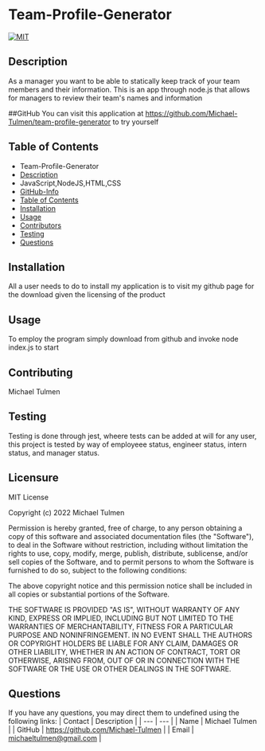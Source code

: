 
# Team-Profile-Generator

[![MIT](https://img.shields.io/badge/License-MIT-blue.svg)](https://opensource.org/licenses/MIT)
        
## Description
As a manager you want to be able to statically keep track of your team members and their information.  This is an app through node.js that allows for managers to review their team's names and information 

##GitHub
You can visit this application at https://github.com/Michael-Tulmen/team-profile-generator to try yourself
            
## Table of Contents
- Team-Profile-Generator
- [Description](#description)
- JavaScript,NodeJS,HTML,CSS
- [GitHub-Info](#github)
- [Table of Contents](#table-of-contents)
- [Installation](#installation)
- [Usage](#usage)
- [Contributors](#contributing)
- [Testing](#Testing)
- [Questions](#Questions)
        
        
## Installation
All a user needs to do to install my application is to visit my github page for the download given the licensing of the product
        
        
## Usage
To employ the program simply download from github and invoke node index.js to start
        
        
## Contributing
Michael Tulmen

## Testing
Testing is done through jest, wheere tests can be added at will for any user, this project is tested by way of employeee status, engineer status, intern status, and manager status.

## Licensure
MIT License

Copyright (c) 2022 Michael Tulmen

Permission is hereby granted, free of charge, to any person obtaining a copy
of this software and associated documentation files (the "Software"), to deal
in the Software without restriction, including without limitation the rights
to use, copy, modify, merge, publish, distribute, sublicense, and/or sell
copies of the Software, and to permit persons to whom the Software is
furnished to do so, subject to the following conditions:

The above copyright notice and this permission notice shall be included in all
copies or substantial portions of the Software.

THE SOFTWARE IS PROVIDED "AS IS", WITHOUT WARRANTY OF ANY KIND, EXPRESS OR
IMPLIED, INCLUDING BUT NOT LIMITED TO THE WARRANTIES OF MERCHANTABILITY,
FITNESS FOR A PARTICULAR PURPOSE AND NONINFRINGEMENT. IN NO EVENT SHALL THE
AUTHORS OR COPYRIGHT HOLDERS BE LIABLE FOR ANY CLAIM, DAMAGES OR OTHER
LIABILITY, WHETHER IN AN ACTION OF CONTRACT, TORT OR OTHERWISE, ARISING FROM,
OUT OF OR IN CONNECTION WITH THE SOFTWARE OR THE USE OR OTHER DEALINGS IN THE
SOFTWARE.

        
## Questions
If you have any questions, you may direct them to undefined using the following links:
| Contact | Description |
| --- | --- |
| Name | Michael Tulmen |
| GitHub | https://github.com/Michael-Tulmen |
| Email | <michaeltulmen@gmail.com> |

